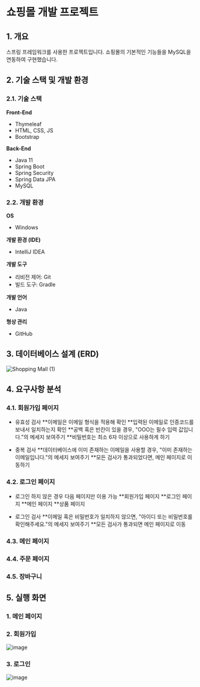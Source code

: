 # 쇼핑몰 개발 프로젝트

## 1. 개요
스프링 프레임워크를 사용한 프로젝트입니다. 쇼핑몰의 기본적인 기능들을 MySQL을 연동하여 구현했습니다.

## 2. 기술 스택 및 개발 환경
### 2.1. 기술 스택
**Front-End**
- Thymeleaf
- HTML, CSS, JS
- Bootstrap  


**Back-End**
- Java 11
- Spring Boot
- Spring Security
- Spring Data JPA
- MySQL   

### 2.2. 개발 환경
**OS**
- Windows  

**개발 환경 (IDE)**
- IntelliJ IDEA  

**개발 도구**
- 리비전 제어: Git
- 빌드 도구: Gradle  

**개발 언어**
- Java  

**형상 관리**
- GitHub

## 3. 데이터베이스 설계 (ERD)
![Shopping Mall (1)](https://user-images.githubusercontent.com/93713151/209469085-d85417eb-7cab-439f-941c-1d1ccd17a29f.png)  


## 4. 요구사항 분석
### 4.1. 회원가입 페이지
* 유효성 검사
**이메일은 이메일 형식을 적용해 확인
**입력된 이메일로 인증코드를 보내서 일치하는지 확인
**공백 혹은 빈칸이 있을 경우, "OOO는 필수 입력 값입니다."의 메세지 보여주기
**비밀번호는 최소 6자 이상으로 사용하게 하기

* 중복 검사
**데이터베이스에 이미 존재하는 이메일을 사용할 경우, "이미 존재하는 이메일입니다."의 메세지 보여주기
**모든 검사가 통과되었다면, 메인 페이지로 이동하기  


### 4.2. 로그인 페이지
* 로그인 하지 않은 경우 다음 페이지만 이용 가능
**회원가입 페이지
**로그인 페이지
**메인 페이지
**상품 페이지


* 로그인 검사
**이메일 혹은 비밀번호가 일치하지 않으면, "아이디 또는 비밀번호를 확인해주세요."의 메세지 보여주기
**모든 검사가 통과되면 메인 페이지로 이동

### 4.3. 메인 페이지

### 4.4. 주문 페이지

### 4.5. 장바구니

## 5. 실행 화면
### 1. 메인 페이지

### 2. 회원가입
![image](https://user-images.githubusercontent.com/93713151/210563800-5514d521-ec77-45f6-a1ce-055546d21399.png)  


### 3. 로그인
![image](https://user-images.githubusercontent.com/93713151/210563963-4289fd4d-8d25-46b5-ab57-3e7f13b0fef6.png)
